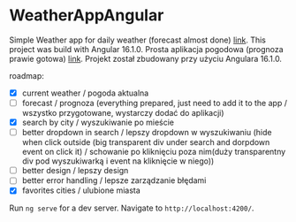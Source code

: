 # WeatherAppAngular

Simple Weather app for daily weather (forecast almost done) [link](https://weather.bieniu.pl/). This project was build with Angular 16.1.0.
Prosta aplikacja pogodowa (prognoza prawie gotowa) [link](https://weather.bieniu.pl/). Projekt został zbudowany przy użyciu Angulara 16.1.0.

roadmap:
- [x] current weather / pogoda aktualna
- [ ] forecast / prognoza (everything prepared, just need to add it to the app / wszystko przygotowane, wystarczy dodać do aplikacji)
- [x] search by city / wyszukiwanie po mieście
- [ ] better dropdown in search / lepszy dropdown w wyszukiwaniu 
        (hide when click outside (big transparent div under search and dorpdown event on click it) /
         schowanie po kliknięciu poza nim(duży transparentny div pod wyszukiwarką i event na kliknięcie w niego))
- [ ] better design / lepszy design
- [ ] better error handling / lepsze zarządzanie błędami
- [x] favorites cities / ulubione miasta

Run `ng serve` for a dev server. Navigate to `http://localhost:4200/`.

